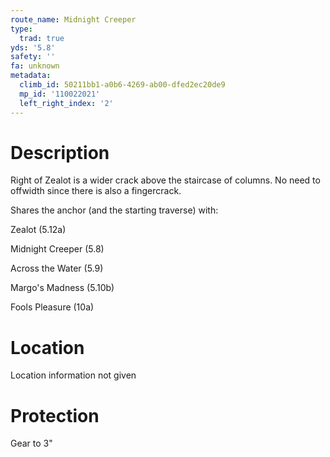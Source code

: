 ```yaml
---
route_name: Midnight Creeper
type:
  trad: true
yds: '5.8'
safety: ''
fa: unknown
metadata:
  climb_id: 50211bb1-a0b6-4269-ab00-dfed2ec20de9
  mp_id: '110022021'
  left_right_index: '2'
---
```

# Description
Right of Zealot is a wider crack above the staircase of columns.  No need to offwidth since there is also a fingercrack.

Shares the anchor (and the starting traverse) with:

Zealot (5.12a)

Midnight Creeper (5.8)

Across the Water (5.9)

Margo's Madness (5.10b)

Fools Pleasure (10a)

# Location
Location information not given

# Protection
Gear to 3"
